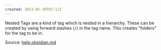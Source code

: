 ```yaml
---
created: 2023-05-30T02:11Z
---
```


Nested Tags are a kind of tag which is nested in a hierarchy. These can be created by using forward slashes (`/`) in the tag name. This creates "folders" for the tag to be in.

Source: [help.obsidian.md](https://help.obsidian.md/Editing+and+formatting/Tags)
